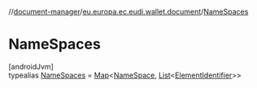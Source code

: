 //[document-manager](../../../index.md)/[eu.europa.ec.eudi.wallet.document](../index.md)/[NameSpaces](index.md)

# NameSpaces

[androidJvm]\
typealias [NameSpaces](index.md) = [Map](https://kotlinlang.org/api/latest/jvm/stdlib/kotlin-stdlib/kotlin.collections/-map/index.html)&lt;[NameSpace](../-name-space/index.md), [List](https://kotlinlang.org/api/latest/jvm/stdlib/kotlin-stdlib/kotlin.collections/-list/index.html)&lt;[ElementIdentifier](../-element-identifier/index.md)&gt;&gt;
